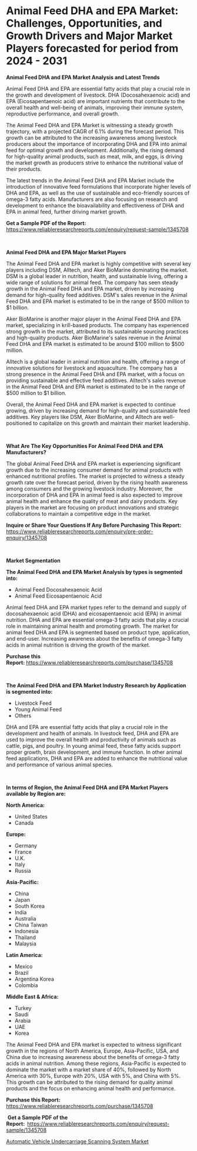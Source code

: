<p><h1>Animal Feed DHA and EPA Market: Challenges, Opportunities, and Growth Drivers and Major Market Players forecasted for period from 2024 - 2031</h1></p><p><strong>Animal Feed DHA and EPA Market Analysis and Latest Trends</strong></p>
<p><p>Animal Feed DHA and EPA are essential fatty acids that play a crucial role in the growth and development of livestock. DHA (Docosahexaenoic acid) and EPA (Eicosapentaenoic acid) are important nutrients that contribute to the overall health and well-being of animals, improving their immune system, reproductive performance, and overall growth.</p><p>The Animal Feed DHA and EPA Market is witnessing a steady growth trajectory, with a projected CAGR of 6.1% during the forecast period. This growth can be attributed to the increasing awareness among livestock producers about the importance of incorporating DHA and EPA into animal feed for optimal growth and development. Additionally, the rising demand for high-quality animal products, such as meat, milk, and eggs, is driving the market growth as producers strive to enhance the nutritional value of their products.</p><p>The latest trends in the Animal Feed DHA and EPA Market include the introduction of innovative feed formulations that incorporate higher levels of DHA and EPA, as well as the use of sustainable and eco-friendly sources of omega-3 fatty acids. Manufacturers are also focusing on research and development to enhance the bioavailability and effectiveness of DHA and EPA in animal feed, further driving market growth.</p></p>
<p><strong>Get a Sample PDF of the Report:&nbsp;</strong> <a href="https://www.reliableresearchreports.com/enquiry/request-sample/1345708">https://www.reliableresearchreports.com/enquiry/request-sample/1345708</a></p>
<p>&nbsp;</p>
<p><strong>Animal Feed DHA and EPA Major Market Players</strong></p>
<p><p>The Animal Feed DHA and EPA market is highly competitive with several key players including DSM, Alltech, and Aker BioMarine dominating the market. DSM is a global leader in nutrition, health, and sustainable living, offering a wide range of solutions for animal feed. The company has seen steady growth in the Animal Feed DHA and EPA market, driven by increasing demand for high-quality feed additives. DSM's sales revenue in the Animal Feed DHA and EPA market is estimated to be in the range of $500 million to $1 billion.</p><p>Aker BioMarine is another major player in the Animal Feed DHA and EPA market, specializing in krill-based products. The company has experienced strong growth in the market, attributed to its sustainable sourcing practices and high-quality products. Aker BioMarine's sales revenue in the Animal Feed DHA and EPA market is estimated to be around $100 million to $500 million.</p><p>Alltech is a global leader in animal nutrition and health, offering a range of innovative solutions for livestock and aquaculture. The company has a strong presence in the Animal Feed DHA and EPA market, with a focus on providing sustainable and effective feed additives. Alltech's sales revenue in the Animal Feed DHA and EPA market is estimated to be in the range of $500 million to $1 billion.</p><p>Overall, the Animal Feed DHA and EPA market is expected to continue growing, driven by increasing demand for high-quality and sustainable feed additives. Key players like DSM, Aker BioMarine, and Alltech are well-positioned to capitalize on this growth and maintain their market leadership.</p></p>
<p>&nbsp;</p>
<p><strong>What Are The Key Opportunities For Animal Feed DHA and EPA Manufacturers?</strong></p>
<p><p>The global Animal Feed DHA and EPA market is experiencing significant growth due to the increasing consumer demand for animal products with enhanced nutritional profiles. The market is projected to witness a steady growth rate over the forecast period, driven by the rising health awareness among consumers and the growing livestock industry. Moreover, the incorporation of DHA and EPA in animal feed is also expected to improve animal health and enhance the quality of meat and dairy products. Key players in the market are focusing on product innovations and strategic collaborations to maintain a competitive edge in the market.</p></p>
<p><strong>Inquire or Share Your Questions If Any Before Purchasing This Report:</strong> <a href="https://www.reliableresearchreports.com/enquiry/pre-order-enquiry/1345708">https://www.reliableresearchreports.com/enquiry/pre-order-enquiry/1345708</a></p>
<p>&nbsp;</p>
<p><strong>Market Segmentation</strong></p>
<p><strong>The Animal Feed DHA and EPA Market Analysis by types is segmented into:</strong></p>
<p><ul><li>Animal Feed Docosahexaenoic Acid</li><li>Animal Feed Eicosapentaenoic Acid</li></ul></p>
<p><p>Animal feed DHA and EPA market types refer to the demand and supply of docosahexaenoic acid (DHA) and eicosapentaenoic acid (EPA) in animal nutrition. DHA and EPA are essential omega-3 fatty acids that play a crucial role in maintaining animal health and promoting growth. The market for animal feed DHA and EPA is segmented based on product type, application, and end-user. Increasing awareness about the benefits of omega-3 fatty acids in animal nutrition is driving the growth of the market.</p></p>
<p><strong>Purchase this Report:&nbsp;</strong><a href="https://www.reliableresearchreports.com/purchase/1345708">https://www.reliableresearchreports.com/purchase/1345708</a></p>
<p>&nbsp;</p>
<p><strong>The Animal Feed DHA and EPA Market Industry Research by Application is segmented into:</strong></p>
<p><ul><li>Livestock Feed</li><li>Young Animal Feed</li><li>Others</li></ul></p>
<p><p>DHA and EPA are essential fatty acids that play a crucial role in the development and health of animals. In livestock feed, DHA and EPA are used to improve the overall health and productivity of animals such as cattle, pigs, and poultry. In young animal feed, these fatty acids support proper growth, brain development, and immune function. In other animal feed applications, DHA and EPA are added to enhance the nutritional value and performance of various animal species.</p></p>
<p>&nbsp;</p>
<p><strong>In terms of Region, the Animal Feed DHA and EPA Market Players available by Region are:</strong></p>
<p>
    <p> <strong> North America: </strong>
        <ul>
            <li>United States</li>
            <li>Canada</li>
        </ul>
        </p> 
    <p> <strong> Europe: </strong>
        <ul>
            <li>Germany</li>
            <li>France</li>
            <li>U.K.</li>
            <li>Italy</li>
            <li>Russia</li>
        </ul>
        </p> 
    <p> <strong> Asia-Pacific: </strong>
        <ul>
            <li>China</li>
            <li>Japan</li>
            <li>South Korea</li>
            <li>India</li>
            <li>Australia</li>
            <li>China Taiwan</li>
            <li>Indonesia</li>
            <li>Thailand</li>
            <li>Malaysia</li>
        </ul>
        </p> 
    <p> <strong> Latin America: </strong>
        <ul>
            <li>Mexico</li>
            <li>Brazil</li>
            <li>Argentina Korea</li>
            <li>Colombia</li>
        </ul>
        </p> 
    <p> <strong> Middle East & Africa: </strong>
        <ul>
            <li>Turkey</li>
            <li>Saudi</li>
            <li>Arabia</li>
            <li>UAE</li>
            <li>Korea</li>
        </ul>
    </p>
    </p>
<p><p>The Animal Feed DHA and EPA market is expected to witness significant growth in the regions of North America, Europe, Asia-Pacific, USA, and China due to increasing awareness about the benefits of omega-3 fatty acids in animal nutrition. Among these regions, Asia-Pacific is expected to dominate the market with a market share of 40%, followed by North America with 30%, Europe with 20%, USA with 5%, and China with 5%. This growth can be attributed to the rising demand for quality animal products and the focus on enhancing animal health and performance.</p></p>
<p><strong>Purchase this Report: </strong><a href="https://www.reliableresearchreports.com/purchase/1345708">https://www.reliableresearchreports.com/purchase/1345708</a></p>
<p>&nbsp;<strong>Get a Sample PDF of the Report:&nbsp;&nbsp;</strong><a href="https://www.reliableresearchreports.com/enquiry/request-sample/1345708">https://www.reliableresearchreports.com/enquiry/request-sample/1345708</a></p>
<p><strong></strong></p>
<p><p><a href="https://noble-drawer-34c.notion.site/Automatic-Vehicle-Undercarriage-Scanning-System-Market-Provides-a-Comprehensive-Analysis-Including-a-afa180f078084a42abecc64a6d025962">Automatic Vehicle Undercarriage Scanning System Market</a></p></p>